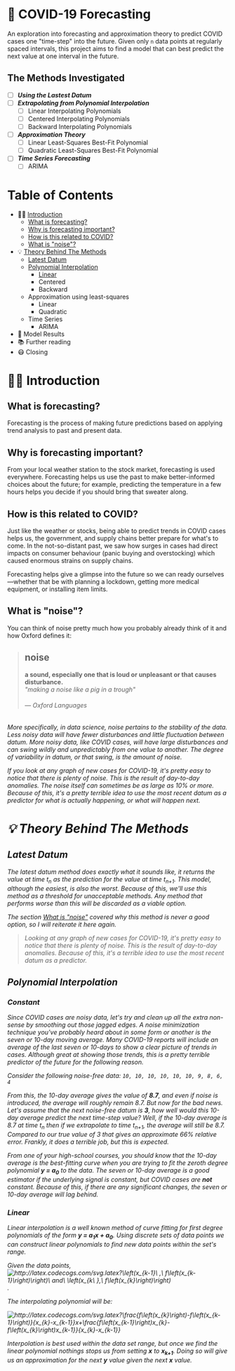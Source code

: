 🦠 COVID-19 Forecasting 
=======================

An exploration into forecasting and approximation theory to predict COVID cases one "time-step" into the future. Given only `n` data points at regularly spaced intervals, this project aims to find a model that can best predict the next value at one interval in the future.

The Methods Investigated
-------------------------

- [ ] **_Using the Lastest Datum_**
- [ ] **_Extrapolating from Polynomial Interpolation_**
 	 - [ ] Linear Interpolating Polynomials
  	- [ ] Centered Interpolating Polynomials
  	- [ ] Backward Interpolating Polynomials
- [ ] **_Approximation Theory_**
  	- [ ] Linear Least-Squares Best-Fit Polynomial
  	- [ ] Quadratic Least-Squares Best-Fit Polynomial
- [ ] **_Time Series Forecasting_**
	- [ ] ARIMA

Table of Contents
=================
+ 👋🏽 [Introduction](#-introduction)
	+ [What is forecasting?](#what-is-forecasting)
	+ [Why is forecasting important?](#why-is-forecasting-important)
	+ [How is this related to COVID?](#how-is-this-related-to-covid)
	+ [What is "noise"?](#what-is-noise)
+ 💡 [Theory Behind The Methods](#-theory-behind-the-methods)
	+ [Latest Datum](#latest-datum)
	+ [Polynomial Interpolation](#polynomial-interpolation)
		+ [Linear](#linear)
  		+ Centered
  		+ Backward
	+ Approximation using least-squares
		+ Linear
		+ Quadratic
	+ Time Series
		+ ARIMA
+ 🔨 Model Results
+ 📚 Further reading
+ 😷 Closing

👋🏽 Introduction
===============

What is forecasting?
----------------------
Forecasting is the process of making future predictions based on applying trend analysis to past and present data.


Why is forecasting important?
----------------------
From your local weather station to the stock market, forecasting is used everywhere. Forecasting helps us use the past to make better-informed choices about the future; for example, predicting the temperature in a few hours helps you decide if you should bring that sweater along.


How is this related to COVID?
-----------------------------
Just like the weather or stocks, being able to predict trends in COVID cases helps us, the government, and supply chains better prepare for what's to come. In the not-so-distant past, we saw how surges in cases had direct impacts on consumer behaviour (panic buying and overstocking) which caused enormous strains on supply chains.

Forecasting helps give a glimpse into the future so we can ready ourselves&mdash;whether that be with planning a lockdown, getting more medical equipment, or installing item limits.


What is "noise"?
----------------------
You can think of noise pretty much how you probably already think of it and how Oxford defines it:
> ## noise
> <b>a sound, especially one that is loud or unpleasant or that causes disturbance.</b>  </br>
> <i>"making a noise like a pig in a trough"<i>  </br>
> 
> <h6> &mdash; Oxford Languages </h6>

More specifically, in data science, noise pertains to the stability of the data. Less noisy data will have fewer disturbances and little fluctuation between datum. More noisy data, like COVID cases, will have large disturbances and can swing wildly and unpredictably from one value to another. The degree of variability in datum, or that swing, is the amount of noise.

If you look at any graph of new cases for COVID-19, it's pretty easy to notice that there is plenty of noise. This is the result of day-to-day anomalies. The noise itself can sometimes be as large as 10% or more. Because of this, it's a pretty terrible idea to use the most recent datum as a predictor for what is actually happening, or what will happen next.



💡 Theory Behind The Methods
=============================

Latest Datum
-------------
The latest datum method does exactly what it sounds like, it returns the value at time t<sub>n</sub> as the prediction for the value at time t<sub>n+1</sub>. This model, although the easiest, is also the worst. Because of this, we'll use this method as a threshold for unacceptable methods. Any method that performs worse than this will be discarded as a viable option.

The section [What is "noise"](#what-is-noise) covered why this method is never a good option, so I will reiterate it here again.

> Looking at any graph of new cases for COVID-19, it's pretty easy to notice that there is plenty of noise. This is the result of day-to-day anomalies. Because of this, it's a terrible idea to use the most recent datum as a predictor.

Polynomial Interpolation
-------------------------

### Constant
Since COVID cases are noisy data, let's try and clean up all the extra non-sense by smoothing out those jagged edges. A noise minimization technique you've probably heard about in some form or another is the seven or 10-day moving average. Many COVID-19 reports will include an average of the last seven or 10-days to show a clear picture of trends in cases. Although great at showing those trends, this is a pretty terrible predictor of the future for the following reason.

Consider the following noise-free data:
`10, 10, 10, 10, 10, 10, 9, 8, 6, 4`

From this, the 10-day average gives the value of **_8.7_**, and even if noise is introduced, the average will roughly remain 8.7. But now for the bad news. Let's assume that the next noise-free datum is **_3_**, how well would this 10-day average predict the next time-step value? Well, if the 10-day average is 8.7 at time t<sub>n</sub> then if we extrapolate to time t<sub>n+1</sub>, the average will still be 8.7. Compared to our true value of 3 that gives an approximate 66% relative error. Frankly, it does a terrible job, but this is expected.

From one of your high-school courses, you should know that the 10-day average is the best-fitting curve when you are trying to fit the zeroth degree polynomial **_y = a<sub>0</sub>_** to the data. The seven or 10-day average is a good estimator if the underlying signal is constant, but COVID cases are **not** constant. Because of this, if there are any significant changes, the seven or 10-day average will lag behind.

### Linear
Linear interpolation is a well known method of curve fitting for first degree polynomials of the form **_y = a<sub>1</sub>x + a<sub>0</sub>_**. Using discrete sets of data points we can construct linear polynomials to find new data points within the set's range.

Given the data points, <img src="http://latex.codecogs.com/svg.latex?\left(x_{k-1}\&space;,\&space;f\left(x_{k-1}\right)\right)\&space;and\&space;\left(x_{k\&space;},\&space;f\left(x_{k}\right)\right)" title="http://latex.codecogs.com/svg.latex?\left(x_{k-1}\ ,\ f\left(x_{k-1}\right)\right)\ and\ \left(x_{k\ },\ f\left(x_{k}\right)\right)" />.

The interpolating polynomial will be:

<img src="http://latex.codecogs.com/svg.latex?\frac{f\left(x_{k}\right)-f\left(x_{k-1}\right)}{x_{k}-x_{k-1}}x&plus;\frac{f\left(x_{k-1}\right)x_{k}-f\left(x_{k}\right)x_{k-1}}{x_{k}-x_{k-1}}" title="http://latex.codecogs.com/svg.latex?\frac{f\left(x_{k}\right)-f\left(x_{k-1}\right)}{x_{k}-x_{k-1}}x+\frac{f\left(x_{k-1}\right)x_{k}-f\left(x_{k}\right)x_{k-1}}{x_{k}-x_{k-1}}" />

Interpolation is best used within the data set range, but once we find the linear polynomial nothings stops us from setting **_x_** to **_x<sub>k+1</sub>_**. Doing so will give us an approximation for the next **_y_** value given the next **_x_** value.
